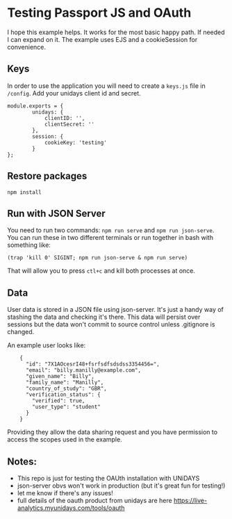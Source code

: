 # Testing Passport JS and OAuth

I hope this example helps. It works for the most basic happy path. If needed I can expand on it. The example uses EJS and a cookieSession for convenience. 

## Keys

In order to use the application you will need to create a `keys.js` file in `/config`. Add your unidays client id and secret. 

```
module.exports = {
        unidays: {
            clientID: '',
            clientSecret: ''
        },
        session: {
            cookieKey: 'testing'
        }
};
```

## Restore packages

`npm install`

## Run with JSON Server 
You need to run two commands: `npm run serve` and `npm run json-serve`. You can run these in two different terminals or run together in bash with something like: 

`(trap 'kill 0' SIGINT; npm run json-serve & npm run serve)` 

That will allow you to press `ctl+c` and kill both processes at once. 

## Data 

User data is stored in a JSON file using json-server. It's just a handy way of stashing the data and checking it's there. This data will persist over sessions but the data won't commit to source control unless .gitignore is changed. 

An example user looks like: 

```
    {
      "id": "7X1AOcesrI48+fsrfsdfsdsdss3354456=",
      "email": "billy.manilly@example.com",
      "given_name": "Billy",
      "family_name": "Manilly",
      "country_of_study": "GBR",
      "verification_status": {
        "verified": true,
        "user_type": "student"
      }
    }
```

Providing they allow the data sharing request  and you have permission to access the scopes used in the example. 

## Notes: 

- This repo is just for testing the OAUth installation with UNiDAYS
- json-server obvs won't work in production (but it's great fun for testing!)
- let me know if there's any issues!
- full details of the oauth product from unidays are here https://live-analytics.myunidays.com/tools/oauth


